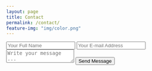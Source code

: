```yaml
---
layout: page
title: Contact
permalink: /contact/
feature-img: "img/color.png"
---
```




<form action="https://getsimpleform.com/messages?form_api_token=302dad2da52fd364e64a83134223bd21" method="post">

  <!-- the redirect_to is optional, the form will redirect to the referrer on submission -->

  <input type='hidden' name='redirect_to' value='http://xxxxxxx/thank-you'/>
  <input type='text' name='name' placeholder='Your Full Name' />
  <input type='email' name='email' placeholder='Your E-mail Address' />
  <textarea name='message' placeholder='Write your message ...'></textarea>
  <input type='submit' value='Send Message' />
</form>
